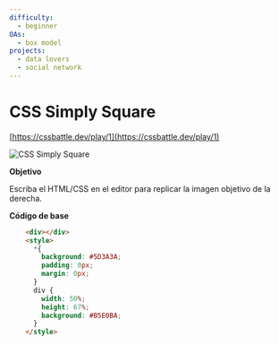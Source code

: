 ```yaml
---
difficulty:
  - beginner
OAs:
  - box model
projects:
  - data lovers
  - social network
---
```


# CSS Simply Square

[https://cssbattle.dev/play/1](https://cssbattle.dev/play/1)

![CSS Simply Square](css_simply_square.png)

__Objetivo__

Escriba el HTML/CSS en el editor para replicar la imagen objetivo de la derecha.

__Código de base__

```html
    <div></div>
    <style>
      *{
        background: #5D3A3A;
        padding: 0px;    
        margin: 0px;
      }
      div {
        width: 50%;
        height: 67%;
        background: #B5E0BA;
      }
    </style>
```

